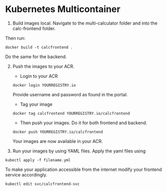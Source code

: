 # Kubernetes Multicontainer

1. Build images local. 
Navigate to the multi-calculator folder and into the calc-frontend folder.

Then run:
```
docker build -t calcfrontend .
```
Do the same for the backend.

2. Push the images to your ACR.
    - Login to your ACR
    ```
    docker login YOURREGISTRY.io
    ```
    Provide username and password as found in the portal.
    
    - Tag your image
    ```
    docker tag calcfrontend YOURREGISTRY.io/calcfrontend
    ```

    - Then push your images. Do it for both frontend and backend.
    ```
    docker push YOURREGISTRY.io/calcfrontend
    ```
    Your images are now available in your ACR.

3. Run your images by using YAML files. Apply the yaml files using
```
kubectl apply -f filename.yml
```
To make your application accessible from the internet modify your frontend service accordingly.
```
kubectl edit svc/calcfrontend-svc
```



